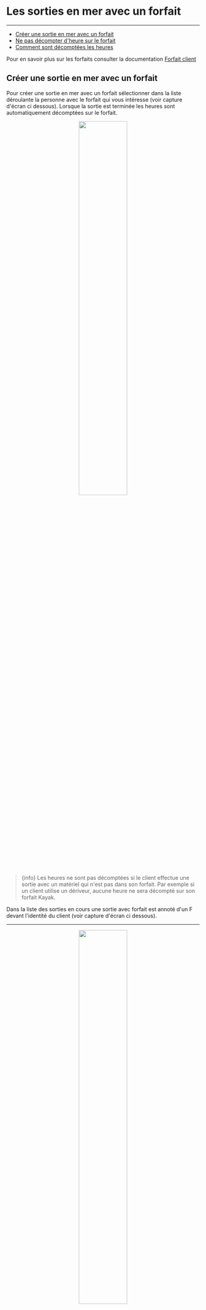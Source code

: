 # Les sorties en mer avec un forfait

---

- [Créer une sortie en mer avec un forfait](#create-boat-trip-rental-package)
- [Ne pas décompter d'heure sur le forfait](#no-hours-boat-trip-rental-package)
- [Comment sont décomptées les heures](#cal-boat-trip-rental-package)

Pour en savoir plus sur les forfaits consulter la documentation [Forfait client](/{{route}}/{{version}}/sailor-rental-package)

<a name="create-boat-trip-rental-package"></a>
## Créer une sortie en mer avec un forfait

Pour créer une sortie en mer avec un forfait sélectionner dans la liste déroulante la personne avec le forfait qui vous intéresse (voir capture d'écran ci dessous).
Lorsque la sortie est terminée les heures sont automatiquement décomptées sur le forfait. 

<div style="text-align: center;">
<img src="/docs/rental-boat-trip.png" style="width:50%;text-align: center;" />
</div>

> {info} Les heures ne sont pas décomptées si le client effectue une sortie avec un matériel qui n'est pas dans son forfait. Par exemple si un client utilise un dériveur, aucune heure ne sera décompté sur son forfait Kayak.

Dans la liste des sorties en cours une sortie avec forfait est annoté d'un F devant l'identité du client (voir capture d'écran ci dessous).

---

<div style="text-align: center;">
<img src="/docs/rental-boattrip-list.png" style="width:50%;text-align: center;" />
</div>

<a name="no-hours-boat-trip-rental-package"></a>
## Ne pas décompter d'heure sur le forfait

Il est si vous le souhaitez pour une raison x ou y ne pas décompter d'heure sur le forfait, pour celà il faut sélectionner l'option "Ne pas décompter les heures sur le forfait"
(voir capture d'écran ci dessus)


<a name="cal-boat-trip-rental-package"></a>
## Comment sont décomptées les heures

Un client possédant un forfait kayak utilise deux kayaks pendant une heure se vera décomptés deux heures de navigation sur son forfait.
